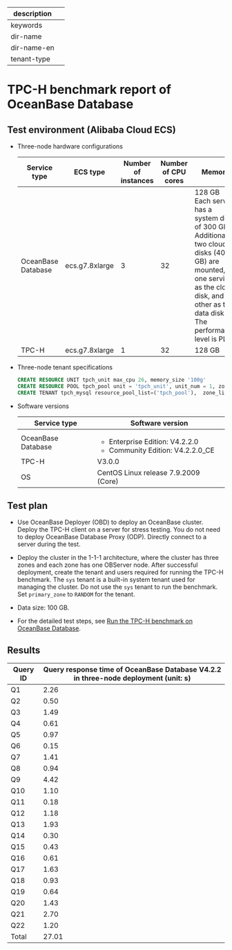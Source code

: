 |description||
|---|---|
|keywords||
|dir-name||
|dir-name-en||
|tenant-type||

# TPC-H benchmark report of OceanBase Database

## Test environment (Alibaba Cloud ECS)

* Three-node hardware configurations

    | Service type | ECS type | Number of instances | Number of CPU cores | Memory |
    | --- | --- | --- | --- | --- |
    | OceanBase Database | ecs.g7.8xlarge | 3 | 32 | 128 GB <br>Each server has a system disk of 300 GB. Additionally, two cloud disks (400 GB) are mounted, one serving as the clog disk, and the other as the data disk. The performance level is PL1.|
    | TPC-H | ecs.g7.8xlarge | 1 | 32 | 128 GB |

* Three-node tenant specifications

    ```sql
    CREATE RESOURCE UNIT tpch_unit max_cpu 26, memory_size '100g'
    CREATE RESOURCE POOL tpch_pool unit = 'tpch_unit', unit_num = 1, zone_list=('zone1','zone2','zone3');
    CREATE TENANT tpch_mysql resource_pool_list=('tpch_pool'),  zone_list('zone1', 'zone2', 'zone3'), primary_zone=RANDOM, locality='F@zone1,F@zone2,F@zone3' set variables ob_compatibility_mode='mysql', ob_tcp_invited_nodes='%';
    ```

* Software versions

   | Service type | Software version |
   | --- | --- |
   | OceanBase Database | <ul><li>Enterprise Edition: V4.2.2.0</li> <li>Community Edition: V4.2.2.0_CE </li></ul> |
   | TPC-H | V3.0.0 |
   | OS | CentOS Linux release 7.9.2009 (Core) |

## Test plan

* Use OceanBase Deployer (OBD) to deploy an OceanBase cluster. Deploy the TPC-H client on a server for stress testing. You do not need to deploy OceanBase Database Proxy (ODP). Directly connect to a server during the test.

* Deploy the cluster in the 1-1-1 architecture, where the cluster has three zones and each zone has one OBServer node. After successful deployment, create the tenant and users required for running the TPC-H benchmark. The `sys` tenant is a built-in system tenant used for managing the cluster. Do not use the `sys` tenant to run the benchmark. Set `primary_zone` to `RANDOM` for the tenant.

* Data size: 100 GB.

* For the detailed test steps, see [Run the TPC-H benchmark on OceanBase Database](../1100.performance-test/100.run-the-tpc-h-benchmark-on-oceanbase-database.md).

## Results

| **Query ID** | **Query response time of OceanBase Database V4.2.2 in three-node deployment (unit: s)** |
| --- | --- |
| Q1 | 2.26 |
| Q2 | 0.50 |
| Q3 | 1.49 |
| Q4 | 0.61 |
| Q5 | 0.97 |
| Q6 | 0.15 |
| Q7 | 1.41 |
| Q8 | 0.94 |
| Q9 | 4.42 |
| Q10 | 1.10 |
| Q11 | 0.18 |
| Q12 | 1.18 |
| Q13 | 1.93 |
| Q14 | 0.30 |
| Q15 | 0.43 |
| Q16 | 0.61 |
| Q17 | 1.63 |
| Q18 | 0.93 |
| Q19 | 0.64 |
| Q20 | 1.43 |
| Q21 | 2.70 |
| Q22 | 1.20 |
| Total | 27.01 |
